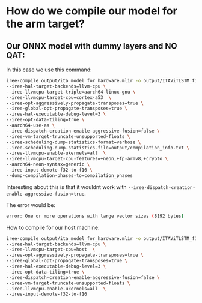 # How do we compile our model for the arm target?

## Our ONNX model with dummy layers and NO QAT:

In this case we use this command:

```bash
iree-compile output/ita_model_for_hardware.mlir -o output/ITAViTLSTM_f16.vmfb \
--iree-hal-target-backends=llvm-cpu \
--iree-llvmcpu-target-triple=aarch64-linux-gnu \
--iree-llvmcpu-target-cpu=cortex-a53  \
--iree-opt-aggressively-propagate-transposes=true \
--iree-global-opt-propagate-transposes=true \
--iree-hal-executable-debug-level=3 \
--iree-opt-data-tiling=true \
--aarch64-use-aa \
--iree-dispatch-creation-enable-aggressive-fusion=false \
--iree-vm-target-truncate-unsupported-floats \
--iree-scheduling-dump-statistics-format=verbose \
--iree-scheduling-dump-statistics-file=output/compilation_info.txt \
--iree-llvmcpu-enable-ukernels=all  \
--iree-llvmcpu-target-cpu-features=+neon,+fp-armv8,+crypto \
--aarch64-neon-syntax=generic \
--iree-input-demote-f32-to-f16 \
--dump-compilation-phases-to=compilation_phases 
```

Interesting about this is that it wouldnt work with `--iree-dispatch-creation-enable-aggressive-fusion=true`.

The error would be:
```bash
error: One or more operations with large vector sizes (8192 bytes)
```

How to compile for our host machine:

```bash
iree-compile output/ita_model_for_hardware.mlir -o output/ITAViTLSTM_f16.vmfb \
--iree-hal-target-backends=llvm-cpu \
--iree-llvmcpu-target-cpu=host  \
--iree-opt-aggressively-propagate-transposes=true \
--iree-global-opt-propagate-transposes=true \
--iree-hal-executable-debug-level=3 \
--iree-opt-data-tiling=true \
--iree-dispatch-creation-enable-aggressive-fusion=false \
--iree-vm-target-truncate-unsupported-floats \
--iree-llvmcpu-enable-ukernels=all  \
--iree-input-demote-f32-to-f16 
```